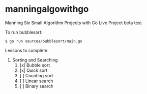 # manningalgowithgo
Manning Six Small Algorithm Projects with Go Live Project beta test

To run bubblesort:

```
$ go run sources/bubblesort/main.go
```

Lessons to complete:
1. Sorting and Searching
    1. [x] Bubble sort
    2. [x] Quick sort
    3. [ ] Counting sort
    4. [ ] Linear search
    5. [ ] Binary search
